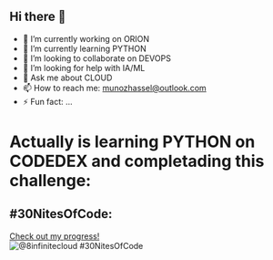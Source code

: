 ## Hi there 👋
<!--
**8infinitecloud/8infinitecloud** is a ✨ _special_ ✨ repository because its `README.md` (this file) appears on your GitHub profile.

Here are some ideas to get you started:
-->
- 🔭 I’m currently working on ORION
- 🌱 I’m currently learning PYTHON
- 👯 I’m looking to collaborate on DEVOPS
- 🤔 I’m looking for help with IA/ML
- 💬 Ask me about CLOUD
- 📫 How to reach me: munozhassel@outlook.com
- ⚡ Fun fact: ...

# Actually is learning PYTHON on CODEDEX and completading this challenge:
## #30NitesOfCode:
  [Check out my progress!](https://www.codedex.io/@8infinitecloud/30-nites-of-code)  
  ![@8infinitecloud #30NitesOfCode](https://www.codedex.io/api/petStatus?user=8infinitecloud)
